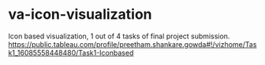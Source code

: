 # va-icon-visualization
Icon based visualization, 1 out of 4 tasks of final project submission.
<br>
https://public.tableau.com/profile/preetham.shankare.gowda#!/vizhome/Task1_16085558448480/Task1-Iconbased
